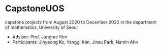 # CapstoneUOS
capstone projects from August 2020 to December 2020 in the department of mathematics, University of Seoul
* Advisor: Prof. Jungrae Kim
* Participants: Jihyeong Ko, Yanggi Kim, Jinsu Park, Namin Ahn
